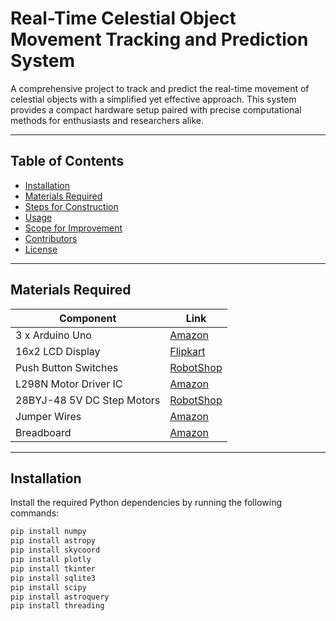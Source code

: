# Real-Time Celestial Object Movement Tracking and Prediction System  
A comprehensive project to track and predict the real-time movement of celestial objects with a simplified yet effective approach. This system provides a compact hardware setup paired with precise computational methods for enthusiasts and researchers alike.  

---

## **Table of Contents**  
- [Installation](#installation)  
- [Materials Required](#materials-required)  
- [Steps for Construction](#steps-for-construction)  
- [Usage](#usage)  
- [Scope for Improvement](#scope-for-improvement)  
- [Contributors](#contributors)  
- [License](#license)  

---

## **Materials Required**  

| **Component**              | **Link**                                                                                                                                                                                                                           |  
|-----------------------------|-------------------------------------------------------------------------------------------------------------------------------------------------------------------------------------------|  
| 3 x Arduino Uno            | [Amazon](https://www.amazon.in/Arduino-Uno-Rev3-Microcontroller-Board/dp/B0752X52VB)                                                                                                      |  
| 16x2 LCD Display           | [Flipkart](https://www.flipkart.com/16x2-lcd-display-module-blue-backlight/p/itm0817793201)                                                                                                |  
| Push Button Switches       | [RobotShop](https://www.robotshop.com/en/products/taxibot-button-switch-normal-open?utm_source=google_shopping&utm_medium=cpc&utm_campaign=shopping_en&gclid=CjwKCAjw864v7E9z8-YcAXoQBAv410nX0Y2o433p9Y3gX9X8_3bY3z7l_909q9p7F5aApS_wcB) |  
| L298N Motor Driver IC      | [Amazon](https://www.amazon.in/L298N-Motor-Driver-Module-Dual-H-Bridge/dp/B07D3Y917R)                                                                                                     |  
| 28BYJ-48 5V DC Step Motors | [RobotShop](https://www.robotshop.com/en/products/pololu-37d-metal-gearmotor-100-1-37d-210rpm?utm_source=google_shopping&utm_medium=cpc&utm_campaign=shopping_en&gclid=CjwKCAjw864v7E9z8-YcAXoQBAv410nX0Y2o433p9Y3gX9X8_3bY3z7l_909q9p7F5aApS_wcB) |  
| Jumper Wires               | [Amazon](https://www.amazon.in/Jumper-Wire-Male-to-Female-20cm-20-Pcs/dp/B07D3Y917R)                                                                                                       |  
| Breadboard                 | [Amazon](https://www.amazon.in/ELECFY-Breadboard-830-Tie-Points-Self-Adhesive-PCB-Board-Arduino-Raspberry-Pi-Projects/dp/B07D3Y917R)                                                      |  

---

## **Installation**  

Install the required Python dependencies by running the following commands:  
```bash  
pip install numpy  
pip install astropy  
pip install skycoord  
pip install plotly  
pip install tkinter  
pip install sqlite3  
pip install scipy  
pip install astroquery  
pip install threading  
